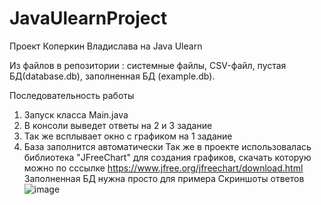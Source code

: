 # JavaUlearnProject
Проект Коперкин Владислава на Java Ulearn 

Из файлов в репозитории : системные файлы, CSV-файл, пустая БД(database.db), заполненная БД (example.db).

Последовательность работы 
  1. Запуск класса Main.java
  2. В консоли выведет ответы на 2 и 3 задание
  3. Так же всплывает окно с графиком на 1 задание
  4. База заполнится автоматически
 Так же в проекте использовалась библиотека "JFreeChart" для создания графиков, скачать которую можно по сссылке https://www.jfree.org/jfreechart/download.html
 Заполненная БД нужна просто для примера 
  Скриншоты ответов
  ![image](https://user-images.githubusercontent.com/116348495/209729009-a546c96e-0ddc-4161-aeca-ace681177769.png)
